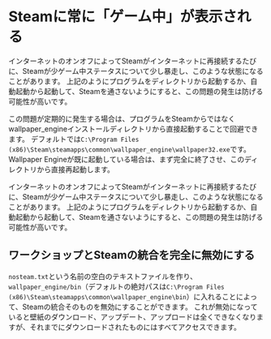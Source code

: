 # Steamに常に「ゲーム中」が表示される
インターネットのオンオフによってSteamがインターネットに再接続するたびに、Steamが少ゲーム中ステータスについて少し暴走し、このような状態になることがあります。 上記のようにプログラムをディレクトリから起動するか、自動起動から起動して、Steamを通さないようにすると、この問題の発生は防げる可能性が高いです。

この問題が定期的に発生する場合は、プログラムをSteamからではなくwallpaper_engineインストールディレクトリから直接起動することで回避できます。 デフォルトでは`C:\Program Files (x86)\Steam\steamapps\common\wallpaper_engine\wallpaper32.exe`です。 Wallpaper Engineが既に起動している場合は、まず完全に終了させ、このディレクトリから直接再起動します。

インターネットのオンオフによってSteamがインターネットに再接続するたびに、Steamが少ゲーム中ステータスについて少し暴走し、このような状態になることがあります。 上記のようにプログラムをディレクトリから起動するか、自動起動から起動して、Steamを通さないようにすると、この問題の発生は防げる可能性が高いです。

## ワークショップとSteamの統合を完全に無効にする
`nosteam.txt`という名前の空白のテキストファイルを作り、`wallpaper_engine/bin`（デフォルトの絶対パスは`C:\Program Files (x86)\Steam\steamapps\common\wallpaper_engine\bin`）に入れることによって、Steamの統合そのものを無効にすることができます。 これが無効になっていると壁紙のダウンロード、アップデート、アップロードは全くできなくなりますが、それまでにダウンロードされたものにはすべてアクセスできます。 